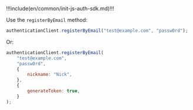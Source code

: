 !!!include(en/common/init-js-auth-sdk.md)!!!

Use the `registerByEmail` method:

```javascript
authenticationClient.registerByEmail("test@example.com", "passw0rd");
```

Or:

```javascript
authenticationClient.registerByEmail(
	"test@example.com",
	"passw0rd",
	{
		nickname: "Nick",
	},
	{
		generateToken: true,
	}
);
```
